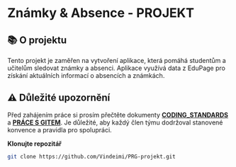 # Známky & Absence - PROJEKT

## 📚 O projektu
Tento projekt je zaměřen na vytvoření aplikace, která pomáhá studentům a učitelům sledovat známky a absenci. Aplikace využívá data z EduPage pro získání aktuálních informací o absencích a známkách.

## ⚠️ Důležité upozornění
Před zahájením práce si prosím přečtěte dokumenty **[CODING_STANDARDS](CODING_STANDARDS.md)** a **[PRÁCE S GITEM](PRACE_S_GITEM.md)**. Je důležité, aby každý člen týmu dodržoval stanovené konvence a pravidla pro spolupráci.

**Klonujte repozitář**
   ```bash
   git clone https://github.com/Vindeimi/PRG-projekt.git
